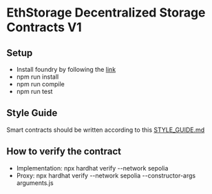 # EthStorage Decentralized Storage Contracts V1

## Setup
 - Install foundry by following the [link](https://book.getfoundry.sh/getting-started/installation)
 - npm run install
 - npm run compile
 - npm run test


## Style Guide
Smart contracts should be written according to this [STYLE_GUIDE.md](https://github.com/ethstorage/optimism/blob/develop/packages/contracts-bedrock/STYLE_GUIDE.md)

## How to verify the contract

- Implementation: npx hardhat verify --network sepolia <contract address>
- Proxy: npx hardhat verify --network sepolia --constructor-args arguments.js <contract address>
